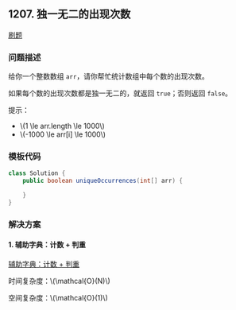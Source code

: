 <script src="https://cdn.bootcss.com/mathjax/2.7.7/MathJax.js?config=TeX-AMS-MML_HTMLorMML"></script>

## 1207. 独一无二的出现次数

[刷题](qu1207/solu/Solution.java)

### 问题描述

给你一个整数数组 `arr`，请你帮忙统计数组中每个数的出现次数。

如果每个数的出现次数都是独一无二的，就返回 `true`；否则返回 `false`。

提示：

* \\(1 \le arr.length \le 1000\\)
* \\(-1000 \le arr[i] \le 1000\\)

### 模板代码

``` java
class Solution {
    public boolean uniqueOccurrences(int[] arr) {

    }
}
```

### 解决方案

#### 1. 辅助字典：计数 + 判重

[辅助字典：计数 + 判重](qu1207/solu1/Solution.java)

时间复杂度：\\(\mathcal{O}(N)\\)

空间复杂度：\\(\mathcal{O}(1)\\)
